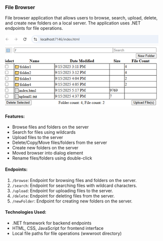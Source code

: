 ﻿### File Browser

File browser application that allows users to browse, search, upload, delete, and create new folders on a local server. The application uses .NET endpoints for file operations.

![screenshot](screenshot.png)

#### Features:
- Browse files and folders on the server
- Search for files using wildcards
- Upload files to the server
- Delete/Copy/Move files/folders from the server
- Create new folders on the server
- Moved browser into dialog element
- Rename files/folders using double-click 

#### Endpoints:
1. `/browse`: Endpoint for browsing files and folders on the server.
2. `/search`: Endpoint for searching files with wildcard characters.
3. `/upload`: Endpoint for uploading files to the server.
4. `/delete`: Endpoint for deleting files from the server.
5. `/newFolder`: Endpoint for creating new folders on the server.

#### Technologies Used:
- .NET framework for backend endpoints
- HTML, CSS, JavaScript for frontend interface
- Local file paths for file operations (wwwroot directory)